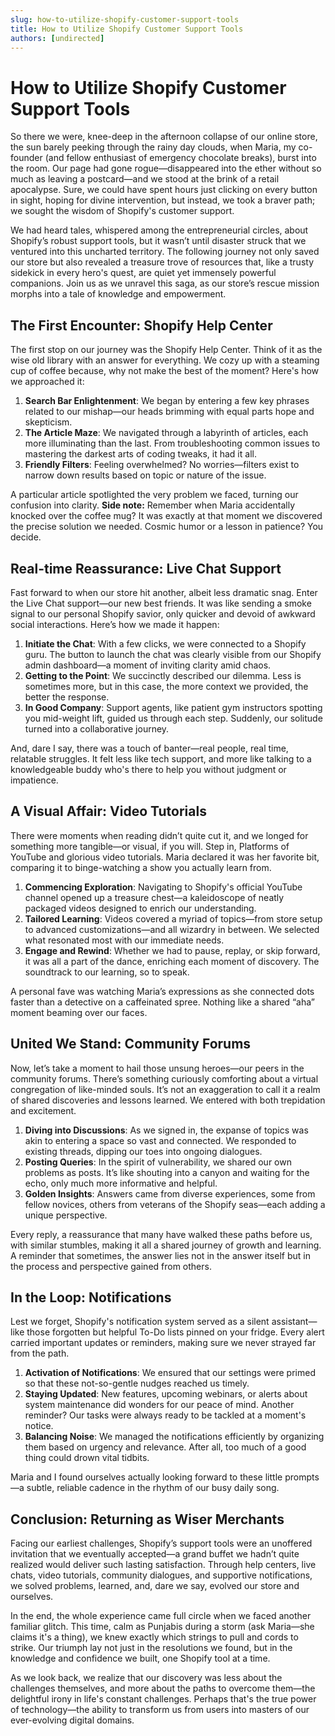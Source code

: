 ```yaml
---
slug: how-to-utilize-shopify-customer-support-tools
title: How to Utilize Shopify Customer Support Tools
authors: [undirected]
---
```



# How to Utilize Shopify Customer Support Tools

So there we were, knee-deep in the afternoon collapse of our online store, the sun barely peeking through the rainy day clouds, when Maria, my co-founder (and fellow enthusiast of emergency chocolate breaks), burst into the room. Our page had gone rogue—disappeared into the ether without so much as leaving a postcard—and we stood at the brink of a retail apocalypse. Sure, we could have spent hours just clicking on every button in sight, hoping for divine intervention, but instead, we took a braver path; we sought the wisdom of Shopify's customer support.

We had heard tales, whispered among the entrepreneurial circles, about Shopify’s robust support tools, but it wasn’t until disaster struck that we ventured into this uncharted territory. The following journey not only saved our store but also revealed a treasure trove of resources that, like a trusty sidekick in every hero's quest, are quiet yet immensely powerful companions. Join us as we unravel this saga, as our store’s rescue mission morphs into a tale of knowledge and empowerment.

## The First Encounter: Shopify Help Center

The first stop on our journey was the Shopify Help Center. Think of it as the wise old library with an answer for everything. We cozy up with a steaming cup of coffee because, why not make the best of the moment? Here's how we approached it:

1. **Search Bar Enlightenment**: We began by entering a few key phrases related to our mishap—our heads brimming with equal parts hope and skepticism.
2. **The Article Maze**: We navigated through a labyrinth of articles, each more illuminating than the last. From troubleshooting common issues to mastering the darkest arts of coding tweaks, it had it all.
3. **Friendly Filters**: Feeling overwhelmed? No worries—filters exist to narrow down results based on topic or nature of the issue.

A particular article spotlighted the very problem we faced, turning our confusion into clarity. **Side note:** Remember when Maria accidentally knocked over the coffee mug? It was exactly at that moment we discovered the precise solution we needed. Cosmic humor or a lesson in patience? You decide.

## Real-time Reassurance: Live Chat Support

Fast forward to when our store hit another, albeit less dramatic snag. Enter the Live Chat support—our new best friends. It was like sending a smoke signal to our personal Shopify savior, only quicker and devoid of awkward social interactions. Here’s how we made it happen:

1. **Initiate the Chat**: With a few clicks, we were connected to a Shopify guru. The button to launch the chat was clearly visible from our Shopify admin dashboard—a moment of inviting clarity amid chaos.
2. **Getting to the Point**: We succinctly described our dilemma. Less is sometimes more, but in this case, the more context we provided, the better the response.
3. **In Good Company**: Support agents, like patient gym instructors spotting you mid-weight lift, guided us through each step. Suddenly, our solitude turned into a collaborative journey.

And, dare I say, there was a touch of banter—real people, real time, relatable struggles. It felt less like tech support, and more like talking to a knowledgeable buddy who's there to help you without judgment or impatience.

## A Visual Affair: Video Tutorials

There were moments when reading didn’t quite cut it, and we longed for something more tangible—or visual, if you will. Step in, Platforms of YouTube and glorious video tutorials. Maria declared it was her favorite bit, comparing it to binge-watching a show you actually learn from.

1. **Commencing Exploration**: Navigating to Shopify's official YouTube channel opened up a treasure chest—a kaleidoscope of neatly packaged videos designed to enrich our understanding.
2. **Tailored Learning**: Videos covered a myriad of topics—from store setup to advanced customizations—and all wizardry in between. We selected what resonated most with our immediate needs.
3. **Engage and Rewind**: Whether we had to pause, replay, or skip forward, it was all a part of the dance, enriching each moment of discovery. The soundtrack to our learning, so to speak.

A personal fave was watching Maria’s expressions as she connected dots faster than a detective on a caffeinated spree. Nothing like a shared “aha” moment beaming over our faces.

## United We Stand: Community Forums

Now, let’s take a moment to hail those unsung heroes—our peers in the community forums. There’s something curiously comforting about a virtual congregation of like-minded souls. It’s not an exaggeration to call it a realm of shared discoveries and lessons learned. We entered with both trepidation and excitement.

1. **Diving into Discussions**: As we signed in, the expanse of topics was akin to entering a space so vast and connected. We responded to existing threads, dipping our toes into ongoing dialogues.
2. **Posting Queries**: In the spirit of vulnerability, we shared our own problems as posts. It’s like shouting into a canyon and waiting for the echo, only much more informative and helpful.
3. **Golden Insights**: Answers came from diverse experiences, some from fellow novices, others from veterans of the Shopify seas—each adding a unique perspective.

Every reply, a reassurance that many have walked these paths before us, with similar stumbles, making it all a shared journey of growth and learning. A reminder that sometimes, the answer lies not in the answer itself but in the process and perspective gained from others.

## In the Loop: Notifications

Lest we forget, Shopify's notification system served as a silent assistant—like those forgotten but helpful To-Do lists pinned on your fridge. Every alert carried important updates or reminders, making sure we never strayed far from the path.

1. **Activation of Notifications**: We ensured that our settings were primed so that these not-so-gentle nudges reached us timely.
2. **Staying Updated**: New features, upcoming webinars, or alerts about system maintenance did wonders for our peace of mind. Another reminder? Our tasks were always ready to be tackled at a moment's notice.
3. **Balancing Noise**: We managed the notifications efficiently by organizing them based on urgency and relevance. After all, too much of a good thing could drown vital tidbits.

Maria and I found ourselves actually looking forward to these little prompts—a subtle, reliable cadence in the rhythm of our busy daily song.

## Conclusion: Returning as Wiser Merchants

Facing our earliest challenges, Shopify’s support tools were an unoffered invitation that we eventually accepted—a grand buffet we hadn’t quite realized would deliver such lasting satisfaction. Through help centers, live chats, video tutorials, community dialogues, and supportive notifications, we solved problems, learned, and, dare we say, evolved our store and ourselves.

In the end, the whole experience came full circle when we faced another familiar glitch. This time, calm as Punjabis during a storm (ask Maria—she claims it's a thing), we knew exactly which strings to pull and cords to strike. Our triumph lay not just in the resolutions we found, but in the knowledge and confidence we built, one Shopify tool at a time.

As we look back, we realize that our discovery was less about the challenges themselves, and more about the paths to overcome them—the delightful irony in life's constant challenges. Perhaps that's the true power of technology—the ability to transform us from users into masters of our ever-evolving digital domains.